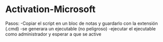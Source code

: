 # Activation-Microsoft
Pasos:
-Copiar el script en un bloc de notas y guardarlo con la extensión (.cmd)
-se generara un ejecutable (no peligroso) 
-ejecutar el ejecutable como administrador y esperar a que se active
